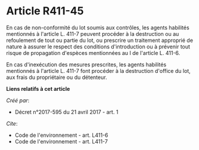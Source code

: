 # Article R411-45

En cas de non-conformité du lot soumis aux contrôles, les agents habilités mentionnés à l'article L. 411-7 peuvent procéder à
la destruction ou au refoulement de tout ou partie du lot, ou prescrire un traitement approprié de nature à assurer le
respect des conditions d'introduction ou à prévenir tout risque de propagation d'espèces mentionnées au I de l'article L.
411-6. 

En cas d'inexécution des mesures prescrites, les agents habilités mentionnés à l'article L. 411-7 font procéder à la
destruction d'office du lot, aux frais du propriétaire ou du détenteur.

**Liens relatifs à cet article**

_Créé par_:

  - Décret n°2017-595 du 21 avril 2017 - art. 1

_Cite_:

  - Code de l'environnement - art. L411-6
  - Code de l'environnement - art. L411-7
